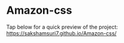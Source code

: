 # Amazon-css

Tap below for a quick preview of the project:
https://sakshamsuri7.github.io/Amazon-css/
